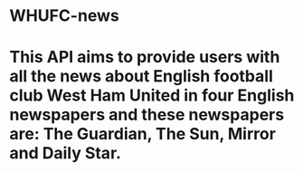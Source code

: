 # WHUFC-news

# This API aims to provide users with all the news about English football club West Ham United in four English newspapers and these newspapers are: The Guardian, The Sun, Mirror and Daily Star.
